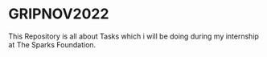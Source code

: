 # GRIPNOV2022
This Repository is all about Tasks which i will be doing during my internship at The Sparks Foundation.
